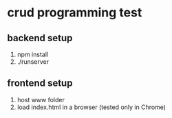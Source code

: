 # crud programming test

## backend setup
1. npm install
2. ./runserver

## frontend setup
1. host www folder
2. load index.html in a browser (tested only in Chrome)
